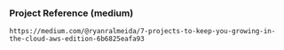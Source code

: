 ### Project Reference (medium)
```
https://medium.com/@ryanralmeida/7-projects-to-keep-you-growing-in-the-cloud-aws-edition-6b6825eafa93
```
